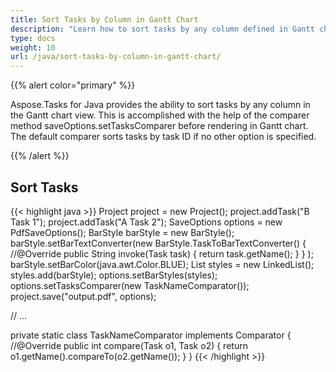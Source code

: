 ```yaml
---
title: Sort Tasks by Column in Gantt Chart
description: "Learn how to sort tasks by any column defined in Gantt chart view using Aspose.Tasks for Java."
type: docs
weight: 10
url: /java/sort-tasks-by-column-in-gantt-chart/
---
```


{{% alert color="primary" %}}

Aspose.Tasks for Java provides the ability to sort tasks by any column in the Gantt chart view. This is accomplished with the help of the comparer method saveOptions.setTasksComparer before rendering in Gantt chart. The default comparer sorts tasks by task ID if no other option is specified.

{{% /alert %}}

## **Sort Tasks**
{{< highlight java >}}
Project project = new Project();
project.addTask("B Task 1");
project.addTask("A Task 2");
SaveOptions options = new PdfSaveOptions();
BarStyle barStyle = new BarStyle();
barStyle.setBarTextConverter(new BarStyle.TaskToBarTextConverter() {
    //@Override
    public String invoke(Task task) { return task.getName(); }
} );
barStyle.setBarColor(java.awt.Color.BLUE);
List<BarStyle> styles = new LinkedList<BarStyle>();
styles.add(barStyle);
options.setBarStyles(styles);
options.setTasksComparer(new TaskNameComparator());
project.save("output.pdf", options);

// ...

private static class TaskNameComparator implements Comparator<Task>
{
    //@Override
    public int compare(Task o1, Task o2) {
        return o1.getName().compareTo(o2.getName());
    }
}
{{< /highlight >}}
